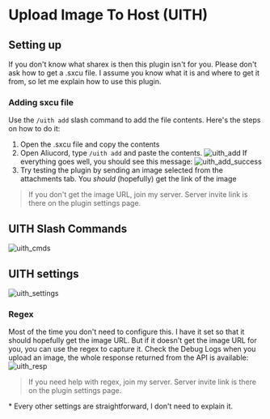 # Upload Image To Host (UITH)

## Setting up
If you don't know what sharex is then this plugin isn't for you. Please don't ask how to get a .sxcu file. I assume you know what it is and where to get it from, so let me explain how to use this plugin.

### Adding sxcu file
Use the `/uith add` slash command to add the file contents. Here's the steps on how to do it:

1. Open the .sxcu file and copy the contents
2. Open Aliucord, type `/uith add` and paste the contents.
![uith_add](https://user-images.githubusercontent.com/70033559/155849071-e984d188-c8b2-40d2-8124-c3206bc41240.jpg)
If everything goes well, you should see this message: ![uith_add_success](https://user-images.githubusercontent.com/70033559/155849188-62911578-467b-432c-ae66-68cb2e009613.jpg)
3. Try testing the plugin by sending an image selected from the attachments tab. You *should* (hopefully) get the link of the image

> If you don't get the image URL, join my server. Server invite link is there on the plugin settings page.

## UITH Slash Commands
![uith_cmds](https://user-images.githubusercontent.com/70033559/155849604-7476eeba-92f0-429d-9169-cb10de3ab7b6.jpg)

## UITH settings
![uith_settings](https://user-images.githubusercontent.com/70033559/155849677-8ed16727-dd43-476e-a05f-5b80aa15d966.jpg)

### Regex
Most of the time you don't need to configure this. I have it set so that it should hopefully get the image URL. But if it doesn't get the image URL for you, you can use the regex to capture it. Check the Debug Logs when you upload an image, the whole response returned from the API is available: ![uith_resp](https://user-images.githubusercontent.com/70033559/155849960-e2512e7c-cc3c-491a-b5de-2a15422ba39c.jpg)

> If you need help with regex, join my server. Server invite link is there on the plugin settings page.

\* Every other settings are straightforward, I don't need to explain it.
